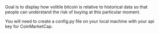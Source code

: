 Goal is to display how volitile bitcoin is relative to historical data so that people can understand the risk of buying at this particular moment.

You will need to create a config.py file on your local machine with your api key for CoinMarketCap.
